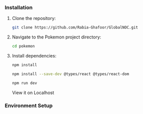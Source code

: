 ### Installation

1. Clone the repository:

    ```bash
    git clone https://github.com/Rabia-Ghafoor/GlobalNOC.git
    ```

2. Navigate to the Pokemon project directory:

    ```bash
    cd pokemon
    ```

3. Install dependencies:

    ```bash
    npm install
    ```

    ```bash
    npm install --save-dev @types/react @types/react-dom 
    ```
     ```bash
    npm run dev
    ```
    View it on Localhost

### Environment Setup